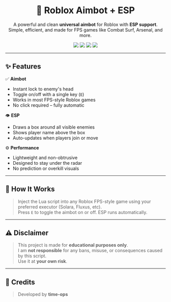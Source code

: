 <h1 align="center">🎯 Roblox Aimbot + ESP</h1>

<p align="center">
  A powerful and clean <b>universal aimbot</b> for Roblox with <b>ESP support</b>.  
  Simple, efficient, and made for FPS games like Combat Surf, Arsenal, and more.
</p>

<p align="center">
  <img src="https://img.shields.io/badge/Status-Working-green?style=flat-square">
  <img src="https://img.shields.io/badge/ESP-Enabled-blue?style=flat-square">
  <img src="https://img.shields.io/badge/Aimbot-Instant-red?style=flat-square">
  <img src="https://img.shields.io/badge/Roblox-Compatible-orange?style=flat-square">
</p>

---

## ✨ Features

✅ **Aimbot**  
- Instant lock to enemy's head  
- Toggle on/off with a single key (`E`)  
- Works in most FPS-style Roblox games  
- No click required – fully automatic

👁 **ESP**  
- Draws a box around all visible enemies  
- Shows player name above the box  
- Auto-updates when players join or move

⚙️ **Performance**  
- Lightweight and non-obtrusive  
- Designed to stay under the radar  
- No prediction or overkill visuals

---

## 🚀 How It Works

> Inject the Lua script into any Roblox FPS-style game using your preferred executor (Solara, Fluxus, etc).  
> Press `E` to toggle the aimbot on or off. ESP runs automatically.

---

## ⚠️ Disclaimer

> This project is made for **educational purposes only**.  
> I am **not responsible** for any bans, misuse, or consequences caused by this script.  
> Use it at **your own risk**.

---

## 🧠 Credits

> Developed by **time-ops**  

